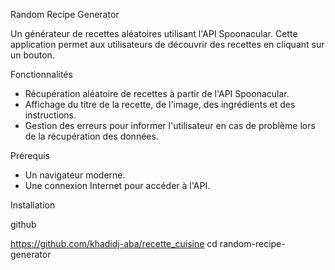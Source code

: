 Random Recipe Generator

Un générateur de recettes aléatoires utilisant l'API Spoonacular. Cette application permet aux utilisateurs de découvrir des recettes en cliquant sur un bouton.

Fonctionnalités

- Récupération aléatoire de recettes à partir de l'API Spoonacular.
- Affichage du titre de la recette, de l'image, des ingrédients et des instructions.
- Gestion des erreurs pour informer l'utilisateur en cas de problème lors de la récupération des données.

Prérequis

- Un navigateur moderne.
- Une connexion Internet pour accéder à l'API.

Installation

github

 https://github.com/khadidj-aba/recette_cuisine
   cd random-recipe-generator

